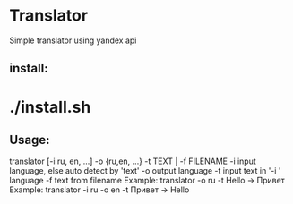 Translator
==========

Simple translator using yandex api

install:
--------
# ./install.sh

Usage:
------
translator [-i ru, en, ...] -o {ru,en, ...} -t TEXT | -f FILENAME
-i        input language, else auto detect by 'text'
-o                                   output language
-t                input text in '-i <lang>' language
-f                                text from filename
Example: translator -o ru -t Hello		-> Привет
Example: translator -i ru -o en -t Привет		-> Hello